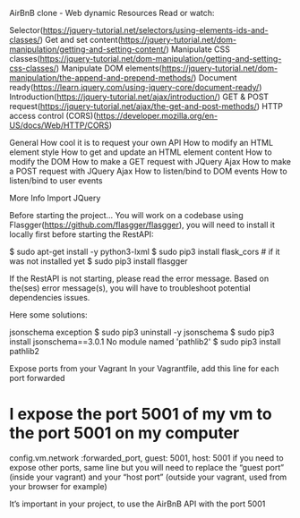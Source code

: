 AirBnB clone - Web dynamic
Resources
Read or watch:

Selector(https://jquery-tutorial.net/selectors/using-elements-ids-and-classes/)
Get and set content(https://jquery-tutorial.net/dom-manipulation/getting-and-setting-content/)
Manipulate CSS classes(https://jquery-tutorial.net/dom-manipulation/getting-and-setting-css-classes/)
Manipulate DOM elements(https://jquery-tutorial.net/dom-manipulation/the-append-and-prepend-methods/)
Document ready(https://learn.jquery.com/using-jquery-core/document-ready/)
Introduction(https://jquery-tutorial.net/ajax/introduction/)
GET & POST request(https://jquery-tutorial.net/ajax/the-get-and-post-methods/)
HTTP access control (CORS)(https://developer.mozilla.org/en-US/docs/Web/HTTP/CORS)


General
How cool it is to request your own API
How to modify an HTML element style
How to get and update an HTML element content
How to modify the DOM
How to make a GET request with JQuery Ajax
How to make a POST request with JQuery Ajax
How to listen/bind to DOM events
How to listen/bind to user events



More Info
Import JQuery
<head>
    <script src="https://code.jquery.com/jquery-3.2.1.min.js"></script>
</head>

Before starting the project…
You will work on a codebase using Flasgger(https://github.com/flasgger/flasgger), you will need to install it locally first before starting the RestAPI:

$ sudo apt-get install -y python3-lxml
$ sudo pip3 install flask_cors # if it was not installed yet
$ sudo pip3 install flasgger




If the RestAPI is not starting, please read the error message. Based on the(ses) error message(s), you will have to troubleshoot potential dependencies issues.

Here some solutions:

jsonschema exception
$ sudo pip3 uninstall -y jsonschema 
$ sudo pip3 install jsonschema==3.0.1
No module named 'pathlib2'
$ sudo pip3 install pathlib2

Expose ports from your Vagrant
In your Vagrantfile, add this line for each port forwarded

# I expose the port 5001 of my vm to the port 5001 on my computer
config.vm.network :forwarded_port, guest: 5001, host: 5001 
if you need to expose other ports, same line but you will need to replace the “guest port” (inside your vagrant) and your “host port” (outside your vagrant, used from your browser for example)

It’s important in your project, to use the AirBnB API with the port 5001
